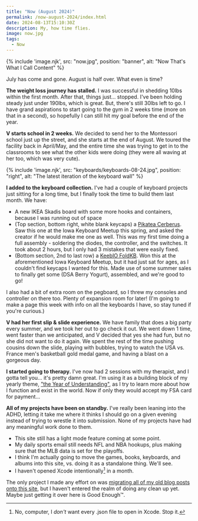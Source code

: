 ```yaml
---
title: "Now (August 2024)"
permalink: /now-august-2024/index.html
date: 2024-08-13T15:10:30Z
description: My, how time flies.
image: now.jpg
tags: 
  - Now
---
```


{% include 'image.njk',
  src: "now.jpg",
  position: "banner",
  alt: "Now That's What I Call Content"
%}

July has come and gone. August is half over. What even is time?

**The weight loss journey has stalled.** I was successful in shedding 10lbs within the first month. After that, things just... stopped. I've been holding steady just under 190lbs, which is great. But, there's still 30lbs left to go. I have grand aspirations to start going to the gym in 2 weeks time (more on that in a second), so hopefully I can still hit my goal before the end of the year.

**V starts school in 2 weeks.** We decided to send her to the Montessori school just up the street, and she starts at the end of August. We toured the facility back in April/May, and the entire time she was trying to get in to the classrooms to see what the other kids were doing (they were all waving at her too, which was very cute). 

{% include 'image.njk',
  src: "keyboards/keyboards-08-24.jpg",
  position: "right",
  alt: "The latest iteration of the keyboard wall"
%}

**I added to the keyboard collection.** I've had a couple of keyboard projects just sitting for a long time, but I finally took the time to build them last month. We have:

- A new IKEA Skadis board with some more hooks and containers, because I was running out of space
- (Top section, bottom right, white blank keycaps) a [Pikatea Cerberus](https://www.pikatea.com/products/pikatea-cerberus-low-profile-keyboard-kit). Saw this one at the Iowa Keyboard Meetup this spring, and asked the creator if he would make me one as well. This was my first time doing a full assembly - soldering the diodes, the controller, and the switches. It took about 2 hours, but I only had 3 mistakes that were easily fixed.
- (Bottom section, 2nd to last row) a [KeebIO FoldKB](https://keeb.io/products/foldkb?srsltid=AfmBOooR_ocfM7l2T6OpQpXo2RbrShdi3meiKOPgGdywaBWh7QusCXPq). Won this at the aforementioned Iowa Keyboard Meetup, but it had just sat for ages, as I couldn't find keycaps I wanted for this. Made use of some summer sales to finally get some (DSA Berry Yogurt), assembled, and we're good to go!

I also had a bit of extra room on the pegboard, so I threw my consoles and controller on there too. Plenty of expansion room for later! (I'm going to make a page this week with info on all the keyboards I have, so stay tuned if you're curious.)

**V had her first slip & slide experience.** We have family that does a big party every summer, and we took her out to go check it out. We went down 1 time, went faster than we anticipated, and V decided that yes she had fun, but no she did not want to do it again. We spent the rest of the time pushing cousins down the slide, playing with bubbles, trying to watch the USA vs. France men's basketball gold medal game, and having a blast on a gorgeous day.

**I started going to therapy.** I've now had 2 sessions with my therapist, and I gotta tell you... it's pretty damn great. I'm using it as a building block of my yearly theme, ["the Year of Understanding"](/year-of-understanding/), as I try to learn more about how I function and exist in the world. Now if only they would accept my FSA card for payment...

**All of my projects have been on standby.** I've really been leaning into the ADHD, letting it take me where it thinks I should go on a given evening instead of trying to wrestle it into submission. None of my projects have had any meaningful work done to them.

- This site still has a light mode feature coming at some point.
- My daily sports email still needs NFL and NBA hookups, plus making sure that the MLB data is set for the playoffs.
- I think I'm actually going to move the games, books, keyboards, and albums into this site, vs. doing it as a standalone thing. We'll see.
- I haven't opened Xcode intentionally[^1] in a month.

The only project I made any effort on was [migrating all of my old blog posts onto this site](/the-great-migration/), but I haven't entered the realm of doing any clean up yet. Maybe just getting it over here is Good Enough™.

[^1]: No, computer, I *don't* want every .json file to open in Xcode. Stop it.
